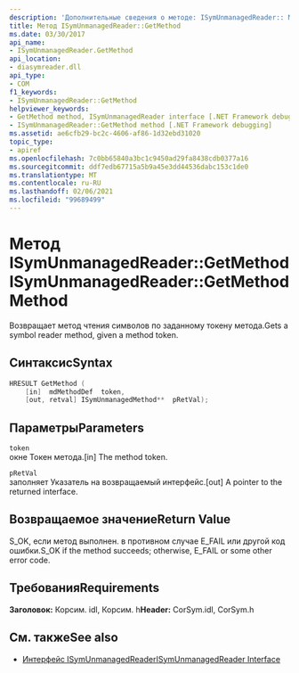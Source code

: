 ```yaml
---
description: 'Дополнительные сведения о методе: ISymUnmanagedReader:: Method'
title: Метод ISymUnmanagedReader::GetMethod
ms.date: 03/30/2017
api_name:
- ISymUnmanagedReader.GetMethod
api_location:
- diasymreader.dll
api_type:
- COM
f1_keywords:
- ISymUnmanagedReader::GetMethod
helpviewer_keywords:
- GetMethod method, ISymUnmanagedReader interface [.NET Framework debugging]
- ISymUnmanagedReader::GetMethod method [.NET Framework debugging]
ms.assetid: ae6cfb29-bc2c-4606-af86-1d32ebd31020
topic_type:
- apiref
ms.openlocfilehash: 7c0bb65840a3bc1c9450ad29fa8438cdb0377a16
ms.sourcegitcommit: ddf7edb67715a5b9a45e3dd44536dabc153c1de0
ms.translationtype: MT
ms.contentlocale: ru-RU
ms.lasthandoff: 02/06/2021
ms.locfileid: "99689499"
---
```

# <a name="isymunmanagedreadergetmethod-method"></a><span data-ttu-id="38275-103">Метод ISymUnmanagedReader::GetMethod</span><span class="sxs-lookup"><span data-stu-id="38275-103">ISymUnmanagedReader::GetMethod Method</span></span>

<span data-ttu-id="38275-104">Возвращает метод чтения символов по заданному токену метода.</span><span class="sxs-lookup"><span data-stu-id="38275-104">Gets a symbol reader method, given a method token.</span></span>  
  
## <a name="syntax"></a><span data-ttu-id="38275-105">Синтаксис</span><span class="sxs-lookup"><span data-stu-id="38275-105">Syntax</span></span>  
  
```cpp  
HRESULT GetMethod (  
    [in]  mdMethodDef  token,  
    [out, retval] ISymUnmanagedMethod**  pRetVal);  
```  
  
## <a name="parameters"></a><span data-ttu-id="38275-106">Параметры</span><span class="sxs-lookup"><span data-stu-id="38275-106">Parameters</span></span>  

 `token`  
 <span data-ttu-id="38275-107">окне Токен метода.</span><span class="sxs-lookup"><span data-stu-id="38275-107">[in] The method token.</span></span>  
  
 `pRetVal`  
 <span data-ttu-id="38275-108">заполняет Указатель на возвращаемый интерфейс.</span><span class="sxs-lookup"><span data-stu-id="38275-108">[out] A pointer to the returned interface.</span></span>  
  
## <a name="return-value"></a><span data-ttu-id="38275-109">Возвращаемое значение</span><span class="sxs-lookup"><span data-stu-id="38275-109">Return Value</span></span>  

 <span data-ttu-id="38275-110">S_OK, если метод выполнен. в противном случае E_FAIL или другой код ошибки.</span><span class="sxs-lookup"><span data-stu-id="38275-110">S_OK if the method succeeds; otherwise, E_FAIL or some other error code.</span></span>  
  
## <a name="requirements"></a><span data-ttu-id="38275-111">Требования</span><span class="sxs-lookup"><span data-stu-id="38275-111">Requirements</span></span>  

 <span data-ttu-id="38275-112">**Заголовок:** Корсим. idl, Корсим. h</span><span class="sxs-lookup"><span data-stu-id="38275-112">**Header:** CorSym.idl, CorSym.h</span></span>  
  
## <a name="see-also"></a><span data-ttu-id="38275-113">См. также</span><span class="sxs-lookup"><span data-stu-id="38275-113">See also</span></span>

- [<span data-ttu-id="38275-114">Интерфейс ISymUnmanagedReader</span><span class="sxs-lookup"><span data-stu-id="38275-114">ISymUnmanagedReader Interface</span></span>](isymunmanagedreader-interface.md)
